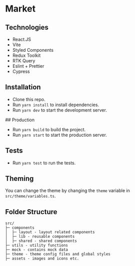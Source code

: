 # Market

## Technologies

- React.JS
- Vite
- Styled Components
- Redux Toolkit
- RTK Query
- Eslint + Prettier
- Cypress

## Installation

- Clone this repo.
- Run `yarn install` to install dependencies.
- Run `yarn dev` to start the development server.

## Production

- Run `yarn build` to build the project.
- Run `yarn start` to start the production server.

## Tests

- Run `yarn test` to run the tests.

## Theming

You can change the theme by changing the `theme` variable in `src/theme/variables.ts`.

## Folder Structure

```
src/
├─ components
│  ├─ layout - layout related components
│  ├─ lib - reusable components
│  ├─ shared - shared components
├─ utils - utility functions
├─ mock - contains mock data
├─ theme - theme config files and global styles
├─ assets - images and icons etc.
```
